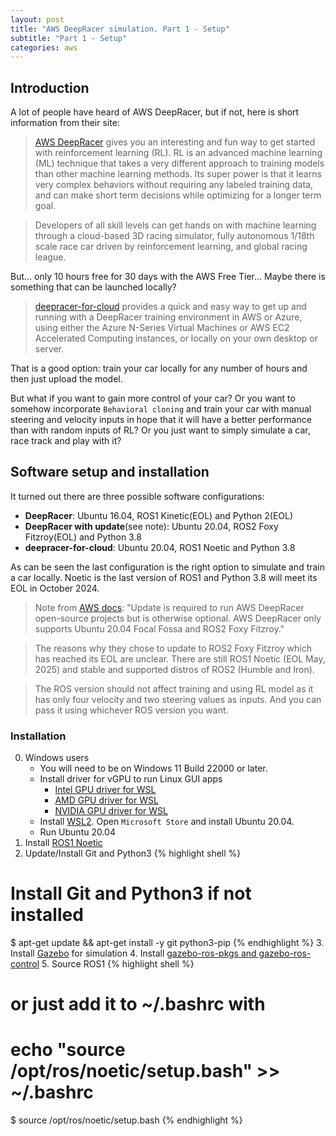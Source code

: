 ```yaml
---
layout: post
title: "AWS DeepRacer simulation. Part 1 - Setup"
subtitle: "Part 1 - Setup"
categories: aws
---
```


## Introduction

A lot of people have heard of AWS DeepRacer, but if not, here is short information from their site:
> [AWS DeepRacer](https://aws.amazon.com/deepracer/?nc=sn&loc=0) gives you an interesting and fun way to get started with reinforcement learning (RL). RL is an advanced machine learning (ML) technique that takes a very different approach to training models than other machine learning methods. Its super power is that it learns very complex behaviors without requiring any labeled training data, and can make short term decisions while optimizing for a longer term goal.

> Developers of all skill levels can get hands on with machine learning through a cloud-based 3D racing simulator, fully autonomous 1/18th scale race car driven by reinforcement learning, and global racing league.

But... only 10 hours free for 30 days with the AWS Free Tier... Maybe there is something that can be launched locally?

> [deepracer-for-cloud](https://aws-deepracer-community.github.io/deepracer-for-cloud/) provides a quick and easy way to get up and running with a DeepRacer training environment in AWS or Azure, using either the Azure N-Series Virtual Machines or AWS EC2 Accelerated Computing instances, or locally on your own desktop or server.

That is a good option: train your car locally for any number of hours and then just upload the model.

But what if you want to gain more control of your car? Or you want to somehow incorporate `Behavioral cloning` and train your car with manual steering and velocity inputs in hope that it will have a better performance than with random inputs of RL? Or you just want to simply simulate a car, race track and play with it?

## Software setup and installation

It turned out there are three possible software configurations:

- __DeepRacer__: Ubuntu 16.04, ROS1 Kinetic(EOL) and Python 2(EOL)
- __DeepRacer with update__(see note): Ubuntu 20.04, ROS2 Foxy Fitzroy(EOL) and Python 3.8
- __deepracer-for-cloud__: Ubuntu 20.04, ROS1 Noetic and Python 3.8

As can be seen the last configuration is the right option to simulate and train a car locally. Noetic is the last version of ROS1 and Python 3.8 will meet its EOL in October 2024.

> Note from [AWS docs](https://docs.aws.amazon.com/deepracer/latest/developerguide/deepracer-ubuntu-update.html): "Update is required to run AWS DeepRacer open-source projects but is otherwise optional. AWS DeepRacer only supports Ubuntu 20.04 Focal Fossa and ROS2 Foxy Fitzroy."

> The reasons why they chose to update to ROS2 Foxy Fitzroy which has reached its EOL are unclear. There are still ROS1 Noetic (EOL May, 2025) and stable and supported distros of ROS2 (Humble and Iron).

> The ROS version should not affect training and using RL model as it has only four velocity and two steering values as inputs. And you can pass it using whichever ROS version you want.

### Installation

0. Windows users
   - You will need to be on Windows 11 Build 22000 or later.
   - Install driver for vGPU to run Linux GUI apps
      * [Intel GPU driver for WSL](https://www.intel.com/content/www/us/en/download/19344/intel-graphics-windows-10-windows-11-dch-drivers.html)
      * [AMD GPU driver for WSL](https://www.amd.com/en/support/kb/release-notes/rn-rad-win-wsl-support)
      * [NVIDIA GPU driver for WSL](https://developer.nvidia.com/cuda/wsl)
   - Install [WSL2](https://learn.microsoft.com/en-us/windows/wsl/install). Open `Microsoft Store` and install Ubuntu 20.04.
   - Run Ubuntu 20.04
1. Install [ROS1 Noetic](http://wiki.ros.org/noetic/Installation)
2. Update/Install Git and Python3
{% highlight shell %}
# Install Git and Python3 if not installed
$ apt-get update && apt-get install -y git python3-pip
{% endhighlight %}
3. Install [Gazebo](https://classic.gazebosim.org/tutorials?tut=install_ubuntu&cat=install) for simulation
4. Install [gazebo-ros-pkgs and gazebo-ros-control](https://classic.gazebosim.org/tutorials?tut=ros_installing)
5. Source ROS1
{% highlight shell %}
# or just add it to ~/.bashrc with
# echo "source /opt/ros/noetic/setup.bash" >> ~/.bashrc
$ source /opt/ros/noetic/setup.bash
{% endhighlight %}
